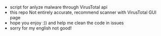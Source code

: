 - script for anlyze malware through VirusTotal api
- this repo Not entirely accurate, recommend scanner with VirusTotal GUI page
- hope you enjoy :)) and help me clean the code in issues
- sorry for my english not good!
